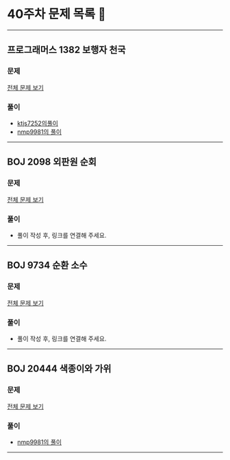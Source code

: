 # 40주차 문제 목록 📝
___
## 프로그래머스 1382 보행자 천국
### 문제
[전체 문제 보기](https://school.programmers.co.kr/learn/courses/30/lessons/1832)

### 풀이
- [ktjs7252의풀이](./ktjs7252/poj1832.cpp)
- [nmp9981의 풀이](https://blog.naver.com/tybnasgo/222842847212)
___
## BOJ 2098 외판원 순회  
### 문제
[전체 문제 보기](https://www.acmicpc.net/problem/2098)

### 풀이
- 풀이 작성 후, 링크를 연결해 주세요.  
___
## BOJ 9734 순환 소수  
### 문제
[전체 문제 보기](https://www.acmicpc.net/problem/9734)

### 풀이
- 풀이 작성 후, 링크를 연결해 주세요.  
___
## BOJ 20444 색종이와 가위  
### 문제
[전체 문제 보기](https://www.acmicpc.net/problem/20444)

### 풀이
- [nmp9981의 풀이](https://blog.naver.com/tybnasgo/222844957255)
___

